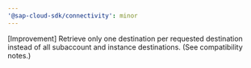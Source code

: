 ```yaml
---
'@sap-cloud-sdk/connectivity': minor
---
```


[Improvement] Retrieve only one destination per requested destination instead of all subaccount and instance destinations. (See compatibility notes.)
